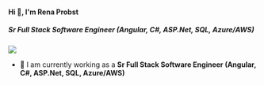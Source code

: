#### Hi 👋, I'm Rena Probst 
##### **Sr Full Stack Software Engineer (Angular, C#, ASP.Net, SQL, Azure/AWS)**

[![](https://visitcount.itsvg.in/api?id=renaprobst68&icon=0&color=9)](https://visitcount.itsvg.in)

- 🔭 I am currently working as a **Sr Full Stack Software Engineer (Angular, C#, ASP.Net, SQL, Azure/AWS)**
